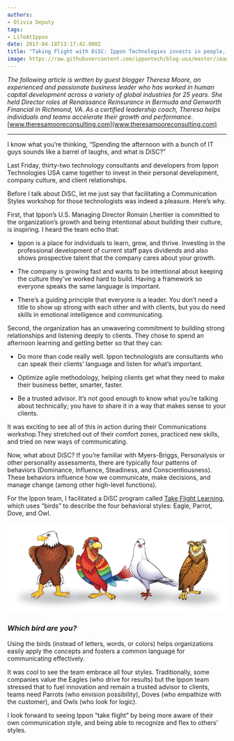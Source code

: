 ```yaml
---
authors:
- Olivia Deputy
tags:
- LifeAtIppon
date: 2017-04-18T13:17:42.000Z
title: "Taking Flight with DiSC: Ippon Technologies invests in people, culture, and  clients"
image: https://raw.githubusercontent.com/ippontech/blog-usa/master/images/2017/04/Taking-Flight-with-DiSC-Blog--2-.png
---
```


*The following article is written by guest blogger Theresa Moore, an experienced and passionate business leader who has worked in human capital development across a variety of global industries for 25 years. She held Director roles at Renaissance Reinsurance in Bermuda and Genworth Financial in Richmond, VA. As a certified leadership coach, Theresa helps individuals and teams accelerate their growth and performance.* <br>[www.theresamooreconsulting.com](www.theresamooreconsulting.com)
___
I know what you’re thinking, “Spending the afternoon with a bunch of IT guys sounds like a barrel of laughs, and what is DiSC?”

Last Friday, thirty-two technology consultants and developers from Ippon Technologies USA came together to invest in their personal development, company culture, and client relationships.

Before I talk about DiSC, let me just say that facilitating a Communication Styles workshop for those technologists was indeed a pleasure. Here’s why.

First, that Ippon’s U.S. Managing Director Romain Lheritier is committed to the organization’s growth and being intentional about building their culture, is inspiring. I heard the team echo that:

- Ippon is a place for individuals to learn, grow, and thrive. Investing in the professional development of current staff pays dividends and also shows prospective talent that the company cares about your growth.

- The company is growing fast and wants to be intentional about keeping the culture they’ve worked hard to build. Having a framework so everyone speaks the same language is important.

- There’s a guiding principle that everyone is a leader. You don’t need a title to show up strong with each other and with clients, but you do need skills in emotional intelligence and communicating.

Second, the organization has an unwavering commitment to building strong relationships and listening deeply to clients. They chose to spend an afternoon learning and getting better so that they can:

- Do more than code really well. Ippon technologists are consultants who can speak their clients’ language and listen for what’s important.

- Optimize agile methodology, helping clients get what they need to make their business better, smarter, faster.

- Be a trusted advisor. It’s not good enough to know what you’re talking about technically; you have to share it in a way that makes sense to your clients.

It was exciting to see all of this in action during their Communications workshop.They stretched out of their comfort zones, practiced new skills, and tried on new ways of communicating.

Now, what about DiSC? If you’re familiar with Myers-Briggs, Personalysis or other personality assessments, there are typically four patterns of behaviors (Dominance, Influence, Steadiness, and Conscientiousness). These behaviors influence how we communicate, make decisions, and manage change (among other high-level functions).

For the Ippon team, I facilitated a DiSC program called [Take Flight Learning](http://takeflightlearning.com/training), which uses “birds” to describe the four behavioral styles: Eagle, Parrot, Dove, and Owl.

![](https://raw.githubusercontent.com/ippontech/blog-usa/master/images/2017/04/Screen-Shot-2017-04-12-at-10.26.47-AM.png)

### *Which bird are you?*

Using the birds (instead of letters, words, or colors) helps organizations easily apply the concepts and fosters a common language for communicating effectively.

It was cool to see the team embrace all four styles. Traditionally, some companies value the Eagles (who drive for results) but the Ippon team stressed that to fuel innovation and remain a trusted advisor to clients, teams need Parrots (who envision possibility), Doves (who empathize with the customer), and Owls (who look for logic).

I look forward to seeing Ippon “take flight” by being more aware of their own communication style, and being able to recognize and flex to others’ styles.

